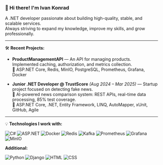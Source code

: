 ### 👋 Hi there! I'm Ivan Konrad

A .NET developer passionate about building high-quality, stable, and scalable services.  
Always striving to expand my knowledge, improve my skills, and grow professionally.

---

🛠️ **Recent Projects:**

- **ProductManagementAPI** — An API for managing products. Implemented caching, authorization, and metrics collection.  
  🧱 ASP.NET Core, Redis, MinIO, PostgreSQL, Prometheus, Grafana, Docker

- **Junior .NET Developer @ TrustScore** *(Aug 2024 – Mar 2025)* — Startup project focused on detecting fake news.  
  🤖 AI-powered news comparison system: REST APIs, real-time data processing, 85% test coverage.  
  🧱 ASP.NET Core, .NET, Entity Framework, LINQ, AutoMapper, xUnit, GitHub, Agile

---

💡 **Technologies I work with:**

![C#](https://img.shields.io/badge/-C%23-239120?style=flat-square&logo=c-sharp&logoColor=white)
![ASP.NET](https://img.shields.io/badge/-ASP.NET-512BD4?style=flat-square&logo=dotnet&logoColor=white)
![Docker](https://img.shields.io/badge/-Docker-2496ED?style=flat-square&logo=docker&logoColor=white)
![Redis](https://img.shields.io/badge/-Redis-DC382D?style=flat-square&logo=redis&logoColor=white)
![Kafka](https://img.shields.io/badge/-Kafka-231F20?style=flat-square&logo=apache-kafka&logoColor=white)
![Prometheus](https://img.shields.io/badge/-Prometheus-E6522C?style=flat-square&logo=prometheus&logoColor=white)
![Grafana](https://img.shields.io/badge/-Grafana-F46800?style=flat-square&logo=grafana&logoColor=white)
![MinIO](https://img.shields.io/badge/-MinIO-FF4773?style=flat-square)

**Additional:**

![Python](https://img.shields.io/badge/-Python-3776AB?style=flat-square&logo=python&logoColor=white)
![Django](https://img.shields.io/badge/-Django-092E20?style=flat-square&logo=django&logoColor=white)
![HTML](https://img.shields.io/badge/-HTML5-E34F26?style=flat-square&logo=html5&logoColor=white)
![CSS](https://img.shields.io/badge/-CSS3-1572B6?style=flat-square&logo=css3&logoColor=white)


